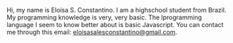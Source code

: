 Hi, my name is Eloísa S. Constantino. I am a highschool student from Brazil.
My programming knowledge is very, very basic. The lprogramming language I seem to know better about is basic Javascript.
You can contact me through this email: eloisasalesconstantino@gmail.com.

<!---
e-scons/e-scons is a ✨ special ✨ repository because its `README.md` (this file) appears on your GitHub profile.
You can click the Preview link to take a look at your changes.
--->
